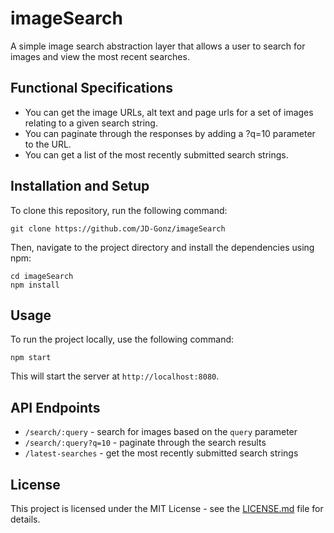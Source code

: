 # imageSearch

A simple image search abstraction layer that allows a user to search for images and view the most recent searches.

## Functional Specifications

* You can get the image URLs, alt text and page urls for a set of images relating to a given search string.
* You can paginate through the responses by adding a ?q=10 parameter to the URL.
* You can get a list of the most recently submitted search strings.

## Installation and Setup

To clone this repository, run the following command:

```
git clone https://github.com/JD-Gonz/imageSearch
```

Then, navigate to the project directory and install the dependencies using npm:

```
cd imageSearch
npm install
```

## Usage

To run the project locally, use the following command:

```
npm start
```

This will start the server at `http://localhost:8080`.

## API Endpoints

* `/search/:query` - search for images based on the `query` parameter
* `/search/:query?q=10` - paginate through the search results
* `/latest-searches` - get the most recently submitted search strings

## License

This project is licensed under the MIT License - see the [LICENSE.md](LICENSE.md) file for details.
